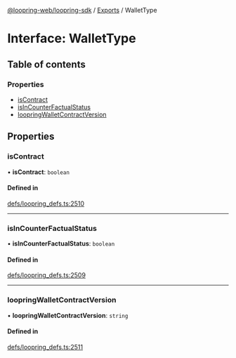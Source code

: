 [@loopring-web/loopring-sdk](../README.md) / [Exports](../modules.md) / WalletType

# Interface: WalletType

## Table of contents

### Properties

- [isContract](WalletType.md#iscontract)
- [isInCounterFactualStatus](WalletType.md#isincounterfactualstatus)
- [loopringWalletContractVersion](WalletType.md#loopringwalletcontractversion)

## Properties

### isContract

• **isContract**: `boolean`

#### Defined in

[defs/loopring_defs.ts:2510](https://github.com/Loopring/loopring_sdk/blob/c031084/src/defs/loopring_defs.ts#L2510)

___

### isInCounterFactualStatus

• **isInCounterFactualStatus**: `boolean`

#### Defined in

[defs/loopring_defs.ts:2509](https://github.com/Loopring/loopring_sdk/blob/c031084/src/defs/loopring_defs.ts#L2509)

___

### loopringWalletContractVersion

• **loopringWalletContractVersion**: `string`

#### Defined in

[defs/loopring_defs.ts:2511](https://github.com/Loopring/loopring_sdk/blob/c031084/src/defs/loopring_defs.ts#L2511)
